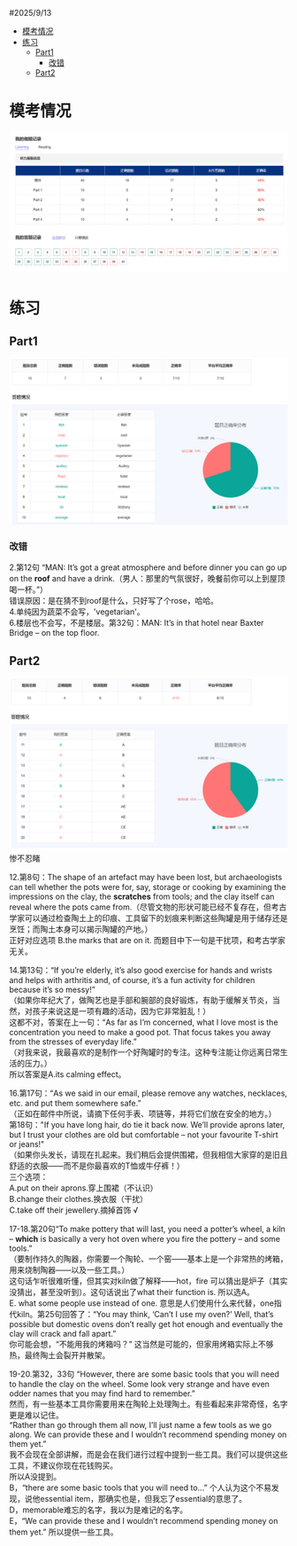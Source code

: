 #2025/9/13
- [模考情况](#模考情况)
- [练习](#练习)
  - [Part1](#part1)
    - [改错](#改错)
  - [Part2](#part2)

# 模考情况
![](https://raw.githubusercontent.com/Tosfk/Image/main/20250913083753811.png)

# 练习
## Part1
![](https://raw.githubusercontent.com/Tosfk/Image/main/20250913083956395.png)
### 改错  
2.第12句 “MAN: It’s got a great atmosphere and before dinner you can go up on the **roof** and have a drink.（男人：那里的气氛很好，晚餐前你可以上到屋顶喝一杯。”）  
错误原因：是在猜不到roof是什么，只好写了个rose，哈哈。  
4.单纯因为蔬菜不会写，'vegetarian'。  
6.楼层也不会写，不是楼层。第32句：MAN: It’s in that hotel near Baxter Bridge – on the top floor.  

## Part2
![](https://raw.githubusercontent.com/Tosfk/Image/main/20250913090448051.png)
惨不忍睹  

12.第8句：The shape of an artefact may have been lost, but archaeologists can tell whether the pots were for, say, storage or cooking by examining the impressions on the clay, the **scratches** from tools; and the clay itself can reveal where the pots came from.（尽管文物的形状可能已经不复存在，但考古学家可以通过检查陶土上的印痕、工具留下的划痕来判断这些陶罐是用于储存还是烹饪；而陶土本身可以揭示陶罐的产地。）  
正好对应选项 B.the marks that are on it. 而题目中下一句是干扰项，和考古学家无关。

14.第13句：“If you’re elderly, it’s also good exercise for hands and wrists and helps with arthritis and, of course, it’s a fun activity for children because it’s so messy!”   
（如果你年纪大了，做陶艺也是手部和腕部的良好锻炼，有助于缓解关节炎，当然，对孩子来说这是一项有趣的活动，因为它非常脏乱！）  
这都不对，答案在上一句：“As far as I’m concerned, what I love most is the concentration you need to make a good pot. That focus takes you away from the stresses of everyday life.”  
（对我来说，我最喜欢的是制作一个好陶罐时的专注。这种专注能让你远离日常生活的压力。）  
所以答案是A.its calming effect。  

16.第17句：“As we said in our email, please remove any watches, necklaces, etc. and put them somewhere safe.”  
（正如在邮件中所说，请摘下任何手表、项链等，并将它们放在安全的地方。）  
第18句："If you have long hair, do tie it back now. We’ll provide aprons later, but I trust your clothes are old but comfortable – not your favourite T-shirt or jeans!"  
（如果你头发长，请现在扎起来。我们稍后会提供围裙，但我相信大家穿的是旧且舒适的衣服——而不是你最喜欢的T恤或牛仔裤！）  
三个选项：  
A.put on their aprons.穿上围裙（不认识）  
B.change their clothes.换衣服（干扰）  
C.take off their jewellery.摘掉首饰 √  

17-18.第20句“To make pottery that will last, you need a potter’s wheel, a kiln – **which** is basically a very hot oven where you fire the pottery – and some tools.”  
（要制作持久的陶器，你需要一个陶轮、一个窑——基本上是一个非常热的烤箱，用来烧制陶器——以及一些工具。）  
这句话乍听很难听懂，但其实对kiln做了解释——hot，fire 可以猜出是炉子（其实没猜出，甚至没听到）。这句话说出了what their function is. 所以选A。  
E. what some people use instead of one. 意思是人们使用什么来代替，one指代kiln。第25句回答了：“You may think, ‘Can’t I use my oven?’ Well, that’s possible but domestic ovens don’t really get hot enough and eventually the clay will crack and fall apart.”  
你可能会想，“不能用我的烤箱吗？” 这当然是可能的，但家用烤箱实际上不够热，最终陶土会裂开并散架。  

19-20.第32，33句 “However, there are some basic tools that you will need to handle the clay on the wheel. Some look very strange and have even odder names that you may find hard to remember.”  
然而，有一些基本工具你需要用来在陶轮上处理陶土。有些看起来非常奇怪，名字更是难以记住。  
“Rather than go through them all now, I’ll just name a few tools as we go along. We can provide these and I wouldn’t recommend spending money on them yet.”  
我不会现在全部讲解，而是会在我们进行过程中提到一些工具。我们可以提供这些工具，不建议你现在花钱购买。  
所以A没提到。  
B，“there are some basic tools that you will need to...” 个人认为这个不易发现，说他essential item，那确实也是，但我忘了essential的意思了。  
D，memorable难忘的名字，我以为是难记的名字。  
E，“We can provide these and I wouldn’t recommend spending money on them yet.” 所以提供一些工具。  